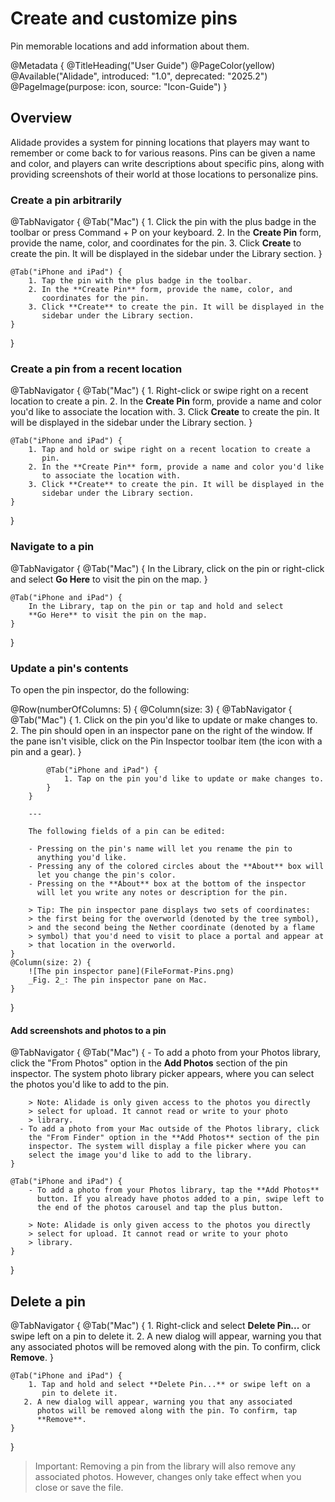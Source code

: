 # Create and customize pins

Pin memorable locations and add information about them.

@Metadata {
    @TitleHeading("User Guide")
    @PageColor(yellow)
    @Available("Alidade", introduced: "1.0", deprecated: "2025.2")
    @PageImage(purpose: icon, source: "Icon-Guide")
}

## Overview

Alidade provides a system for pinning locations that players may want to
remember or come back to for various reasons. Pins can be given a name and
color, and players can write descriptions about specific pins, along with
providing screenshots of their world at those locations to personalize
pins.


### Create a pin arbitrarily

@TabNavigator {
    @Tab("Mac") {
        1. Click the pin with the plus badge in the toolbar or press
           Command + P on your keyboard.
        2. In the **Create Pin** form, provide the name, color, and
           coordinates for the pin.
        3. Click **Create** to create the pin. It will be displayed in the
           sidebar under the Library section.
    }
    
    @Tab("iPhone and iPad") {
        1. Tap the pin with the plus badge in the toolbar.
        2. In the **Create Pin** form, provide the name, color, and
           coordinates for the pin.
        3. Click **Create** to create the pin. It will be displayed in the
           sidebar under the Library section.
    }
}

### Create a pin from a recent location

@TabNavigator {
    @Tab("Mac") {
        1. Right-click or swipe right on a recent location to create a
           pin.
        2. In the **Create Pin** form, provide a name and color you'd like
           to associate the location with.
        3. Click **Create** to create the pin. It will be displayed in the
           sidebar under the Library section.
    }
    
    @Tab("iPhone and iPad") {
        1. Tap and hold or swipe right on a recent location to create a
           pin.
        2. In the **Create Pin** form, provide a name and color you'd like
           to associate the location with.
        3. Click **Create** to create the pin. It will be displayed in the
           sidebar under the Library section.
    }
}

### Navigate to a pin

@TabNavigator {
    @Tab("Mac") {
        In the Library, click on the pin or right-click and select
        **Go Here** to visit the pin on the map.
    }
    
    @Tab("iPhone and iPad") {
        In the Library, tap on the pin or tap and hold and select
        **Go Here** to visit the pin on the map.
    }
}

### Update a pin's contents

To open the pin inspector, do the following:

@Row(numberOfColumns: 5) {
    @Column(size: 3) {
        @TabNavigator {
            @Tab("Mac") {
                1. Click on the pin you'd like to update or make changes
                   to.
                2. The pin should open in an inspector pane on the right of
                   the window. If the pane isn't visible, click on the Pin
                   Inspector toolbar item (the icon with a pin and a gear).
            }
                
            @Tab("iPhone and iPad") {
                1. Tap on the pin you'd like to update or make changes to.
            }
        }

        ---
            
        The following fields of a pin can be edited:

        - Pressing on the pin's name will let you rename the pin to
          anything you'd like.
        - Pressing any of the colored circles about the **About** box will
          let you change the pin's color.
        - Pressing on the **About** box at the bottom of the inspector
          will let you write any notes or description for the pin.
        
        > Tip: The pin inspector pane displays two sets of coordinates:
        > the first being for the overworld (denoted by the tree symbol),
        > and the second being the Nether coordinate (denoted by a flame
        > symbol) that you'd need to visit to place a portal and appear at
        > that location in the overworld.
    }
    @Column(size: 2) {
        ![The pin inspector pane](FileFormat-Pins.png)
        _Fig. 2_: The pin inspector pane on Mac.
    }
}
  
#### Add screenshots and photos to a pin

@TabNavigator {
    @Tab("Mac") {
        - To add a photo from your Photos library, click the "From Photos"
          option in the **Add Photos** section of the pin inspector. The
          system photo library picker appears, where you can select the
          photos you'd like to add to the pin.
        
        > Note: Alidade is only given access to the photos you directly
        > select for upload. It cannot read or write to your photo
        > library.
      - To add a photo from your Mac outside of the Photos library, click
        the "From Finder" option in the **Add Photos** section of the pin
        inspector. The system will display a file picker where you can
        select the image you'd like to add to the library.
    }
        
    @Tab("iPhone and iPad") {
        - To add a photo from your Photos library, tap the **Add Photos**
          button. If you already have photos added to a pin, swipe left to
          the end of the photos carousel and tap the plus button.
        
        > Note: Alidade is only given access to the photos you directly
        > select for upload. It cannot read or write to your photo
        > library.
    }
}

## Delete a pin

@TabNavigator {
    @Tab("Mac") {
        1. Right-click and select **Delete Pin...** or swipe left on a pin
           to delete it.
        2. A new dialog will appear, warning you that any associated
           photos will be removed along with the pin. To confirm, click
           **Remove**.
    }
    
    @Tab("iPhone and iPad") {
        1. Tap and hold and select **Delete Pin...** or swipe left on a
           pin to delete it.
       2. A new dialog will appear, warning you that any associated
          photos will be removed along with the pin. To confirm, tap
          **Remove**.
    }
}

> Important: Removing a pin from the library will also remove any
> associated photos. However, changes only take effect when you close or
> save the file.
